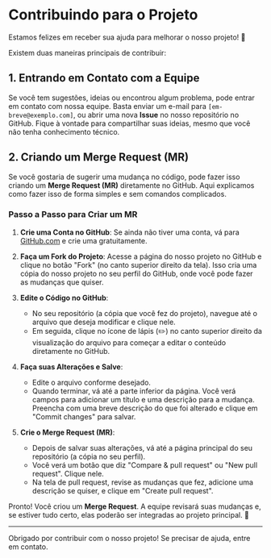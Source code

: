 # Contribuindo para o Projeto

Estamos felizes em receber sua ajuda para melhorar o nosso projeto! 🎉

Existem duas maneiras principais de contribuir:

## 1. Entrando em Contato com a Equipe

Se você tem sugestões, ideias ou encontrou algum problema, pode entrar em contato com nossa equipe. Basta enviar um e-mail para `[em-breve@exemplo.com]`, ou abrir uma nova **Issue** no nosso repositório no GitHub. Fique à vontade para compartilhar suas ideias, mesmo que você não tenha conhecimento técnico.

## 2. Criando um Merge Request (MR)

Se você gostaria de sugerir uma mudança no código, pode fazer isso criando um **Merge Request (MR)** diretamente no GitHub. Aqui explicamos como fazer isso de forma simples e sem comandos complicados.

### Passo a Passo para Criar um MR

1. **Crie uma Conta no GitHub**: Se ainda não tiver uma conta, vá para [GitHub.com](https://github.com) e crie uma gratuitamente.

2. **Faça um Fork do Projeto**: Acesse a página do nosso projeto no GitHub e clique no botão "Fork" (no canto superior direito da tela). Isso cria uma cópia do nosso projeto no seu perfil do GitHub, onde você pode fazer as mudanças que quiser.

3. **Edite o Código no GitHub**:
   - No seu repositório (a cópia que você fez do projeto), navegue até o arquivo que deseja modificar e clique nele.
   - Em seguida, clique no ícone de lápis (✏️) no canto superior direito da visualização do arquivo para começar a editar o conteúdo diretamente no GitHub.

4. **Faça suas Alterações e Salve**:
   - Edite o arquivo conforme desejado.
   - Quando terminar, vá até a parte inferior da página. Você verá campos para adicionar um título e uma descrição para a mudança. Preencha com uma breve descrição do que foi alterado e clique em "Commit changes" para salvar.

5. **Crie o Merge Request (MR)**:
   - Depois de salvar suas alterações, vá até a página principal do seu repositório (a cópia no seu perfil).
   - Você verá um botão que diz "Compare & pull request" ou "New pull request". Clique nele.
   - Na tela de pull request, revise as mudanças que fez, adicione uma descrição se quiser, e clique em "Create pull request".

Pronto! Você criou um **Merge Request**. A equipe revisará suas mudanças e, se estiver tudo certo, elas poderão ser integradas ao projeto principal. 🎉

---

Obrigado por contribuir com o nosso projeto! Se precisar de ajuda, entre em contato.